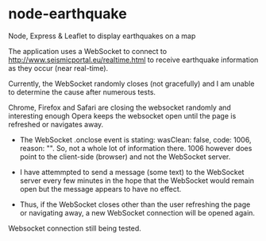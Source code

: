 # node-earthquake
Node, Express &amp; Leaflet to display earthquakes on a map

The application uses a WebSocket to connect to http://www.seismicportal.eu/realtime.html to receive earthquake information as they occur (near real-time).

Currently, the WebSocket randomly closes (not gracefully) and I am unable to determine the cause after numerous tests.  

Chrome, Firefox and Safari are closing the websocket randomly and interesting enough Opera keeps the websocket open until the page is refreshed or navigates away.

- The WebSocket .onclose event is stating: wasClean: false, code: 1006, reason: "".  So, not a whole lot of information there.  1006 however does point to the client-side (browser) and not the WebSocket server.  

- I have attemmpted to send a message (some text) to the WebSocket server every few minutes in the hope that the WebSocket would remain open but the message appears to have no effect.

- Thus, if the WebSocket closes other than the user refreshing the page or navigating away, a new WebSocket connection will be opened again.

Websocket connection still being tested.



